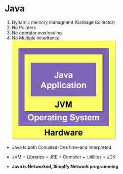 # Java 
1. Dynamic memory managment (Garbage Collector)
2. No Pointers
3. No operator overloading
4. No Multiple Inheritance
![alt text](JAVA.png)

- Java Is both Compiled-One time-and Interpreted.
- JVM + Libraries = JRE + Compiler + Utilities = JDK

- **Java is Networked, Simplfy Network programming**

